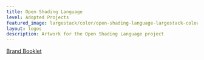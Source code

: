 ```yaml
---
title: Open Shading Language
level: Adopted Projects
featured_image: largestack/color/open-shading-language-largestack-color.svg
layout: logos
description: Artwork for the Open Shading Language project
---
```


[Brand Booklet](open-shading-language_brand_booklet.pdf)
